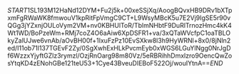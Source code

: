 $START$1SL193M12HaNd12DYM+Fu2j5k+00xeSSjXq/AoogBQvxHB9DRv1bXTpxmFgRWaWK8fmwouV1kpRitFpVmgC9CT+L9WsyMBcK5u7E2Vj9IgSE5r90vQGg3jYZxnjOULoVym2VM+nv0KBHUlToR/TblmNHbtF9DuRlTrnozHmc4kK4Wt1WD/BoPzeWm+RMj7coZ4O6aAiw6XpDSFR1+va/3xQTaWVcfpC1oaTBLOkyZalUJwe6vnAb/aOvBH00f+1IxuFzPz10EvSXkw8l3h9HyWRNl+8x0/8jNln2ed/I11ob71l137TGEvF2Zy/0SgXwhExHLkPvcmEyb0xWGS6LGuYlNgg0NrJgDf6WzzxYjyftGZlz3rymzl/OzjRnOarg98m80Vz/5eRBRihhDmxlzro9OencQwZosYtqKD4zENohGBe121teU53+1Cye43BveuDIEBoF522Oj/wouIYtnA==$END$
